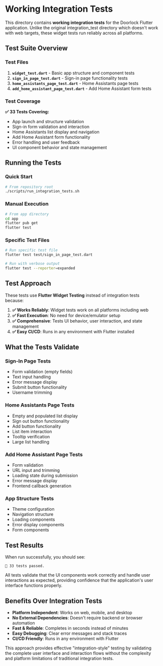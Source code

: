 # Working Integration Tests

This directory contains **working integration tests** for the Doorlock Flutter application. Unlike the original integration_test directory which doesn't work with web targets, these widget tests run reliably across all platforms.

## Test Suite Overview

### Test Files

1. **`widget_test.dart`** - Basic app structure and component tests
2. **`sign_in_page_test.dart`** - Sign-in page functionality tests  
3. **`home_assistants_page_test.dart`** - Home Assistants page tests
4. **`add_home_assistant_page_test.dart`** - Add Home Assistant form tests

### Test Coverage

**✅ 33 Tests Covering:**
- App launch and structure validation
- Sign-in form validation and interaction
- Home Assistants list display and navigation
- Add Home Assistant form functionality
- Error handling and user feedback
- UI component behavior and state management

## Running the Tests

### Quick Start
```bash
# From repository root
./scripts/run_integration_tests.sh
```

### Manual Execution
```bash
# From app directory
cd app
flutter pub get
flutter test
```

### Specific Test Files
```bash
# Run specific test file
flutter test test/sign_in_page_test.dart

# Run with verbose output
flutter test --reporter=expanded
```

## Test Approach

These tests use **Flutter Widget Testing** instead of integration tests because:

1. **✅ Works Reliably**: Widget tests work on all platforms including web
2. **✅ Fast Execution**: No need for device/emulator setup
3. **✅ Comprehensive**: Tests UI behavior, user interaction, and state management
4. **✅ Easy CI/CD**: Runs in any environment with Flutter installed

## What the Tests Validate

### Sign-In Page Tests
- Form validation (empty fields)
- Text input handling
- Error message display
- Submit button functionality
- Username trimming

### Home Assistants Page Tests  
- Empty and populated list display
- Sign out button functionality
- Add button functionality
- List item interaction
- Tooltip verification
- Large list handling

### Add Home Assistant Page Tests
- Form validation
- URL input and trimming
- Loading state during submission
- Error message display
- Frontend callback generation

### App Structure Tests
- Theme configuration
- Navigation structure
- Loading components
- Error display components
- Form components

## Test Results

When run successfully, you should see:
```
🎉 33 tests passed.
```

All tests validate that the UI components work correctly and handle user interactions as expected, providing confidence that the application's user interface functions properly.

## Benefits Over Integration Tests

- **Platform Independent**: Works on web, mobile, and desktop
- **No External Dependencies**: Doesn't require backend or browser automation
- **Fast & Reliable**: Completes in seconds instead of minutes
- **Easy Debugging**: Clear error messages and stack traces
- **CI/CD Friendly**: Runs in any environment with Flutter

This approach provides effective "integration-style" testing by validating the complete user interface and interaction flows without the complexity and platform limitations of traditional integration tests.